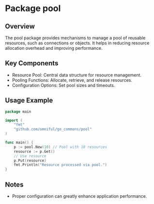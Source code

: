 # Package pool

## Overview
The pool package provides mechanisms to manage a pool of reusable resources, such as connections or objects. It helps in reducing resource allocation overhead and improving performance.

## Key Components
- Resource Pool: Central data structure for resource management.
- Pooling Functions: Allocate, retrieve, and release resources.
- Configuration Options: Set pool sizes and timeouts.

## Usage Example
~~~go
package main

import (
	"fmt"
	"github.com/omniful/go_commons/pool"
)

func main() {
	p := pool.New(10) // Pool with 10 resources
	resource := p.Get()
	// Use resource
	p.Put(resource)
	fmt.Println("Resource processed via pool.")
}
~~~

## Notes
- Proper configuration can greatly enhance application performance.
